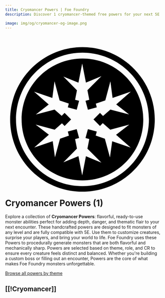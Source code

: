 ```yaml
---
title: Cryomancer Powers | Foe Foundry
description: Discover 1 cryomancer-themed free powers for your next 5E monster.

image: img/og/cryomancer-og-image.png
---
```


# <span class="inline-icon" aria-hidden="true"><svg xmlns="http://www.w3.org/2000/svg" viewBox="0 0 512 512"><path d="M255.063 15.47c-131.508 0-238.657 107.12-238.657 238.624S123.558 491.75 255.062 491.75c131.505 0 238.625-106.15 238.625-237.656 0-131.504-107.117-238.625-238.625-238.625zm0 18.343c121.407 0 219.28 98.877 219.28 220.28 0 121.408-97.877 219.313-219.28 219.313-121.404 0-219.313-97.91-219.313-219.312 0-121.404 97.905-220.28 219.313-220.28zm-.032 19.28c-110.986 0-200.75 89.763-200.75 200.75 0 110.988 89.764 200.75 200.75 200.75 110.99 0 200.75-89.762 200.75-200.75 0-110.987-89.76-200.75-200.75-200.75zm-.843 16.532 12.313 62.72 51-21.095-46.094 46.094 6.22 31.687-12.5 3.345L273 221.72l29.313-7.876-3.25-12.094 31.343-10.72 16.813-62.81 7.217 54.56 60.313-20.624-48.313 42.156 42.375 33-61.625-16.187-24.25 21.156-10.03-10.03-21.47 21.5 21.47 21.47 9.218-9.22 24.688 21.563L409.5 270.78l-43.563 33.47 48.22 42.063-60.97-20.844-7.406 53.186-16.81-61.5-30.22-10.312 3.563-13.313L273 285.657 265.125 315l12.5 3.344-6.22 31.625 46.095 46.06-51-21.06-12.313 62.75-12.375-63.033-49.593 20.125 44.686-45.093-6.125-31.19 13.157-3.53-7.875-29.344-29.343 7.875 3.624 13.533-29.28 10.03L164.28 378.5l-7.374-53.156L96 346.188l48.188-42.063-43.594-33.5 62.75 16.813 24.03-20.97 8.75 8.75 21.47-21.468-21.47-21.5-9.593 9.594-23.56-20.563-61.72 16.22 42.47-33.03-48.345-42.19 60.28 20.626 7.19-54.53 16.81 62.75 30.376 10.374-3.31 12.344 29.343 7.875 7.875-29.345-13.188-3.53 6.156-31.25-44.687-45.126 49.593 20.124 12.375-62.97z"/></svg></span> Cryomancer Powers (1)

Explore a collection of **Cryomancer Powers**: flavorful, ready-to-use monster abilities perfect for adding depth, danger, and thematic flair to your next encounter. These handcrafted powers are designed to fit monsters of any level and are fully compatible with 5E. Use them to customize creatures, surprise your players, and bring your world to life. Foe Foundry uses these Powers to procedurally generate monsters that are both flavorful and mechanically sharp. Powers are selected based on theme, role, and CR to ensure every creature feels distinct and balanced. Whether you're building a custom boss or filling out an encounter, Powers are the core of what makes Foe Foundry monsters unforgettable.  

  
[Browse all powers by theme](all.md)

[[!Cryomancer]]
---

